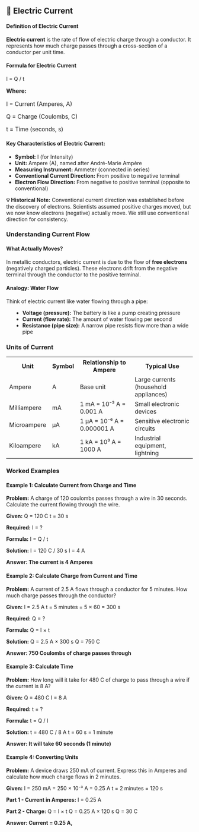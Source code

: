 <!-- ELECTRIC CURRENT SECTION -->
<div id="current" class="section">
    <div class="module">
<h2>🔋 Electric Current</h2>
                    
<div class="definition-card">
                        <h4>Definition of Electric Current</h4>
                        <p><strong>Electric current</strong> is the rate of flow of electric charge through a conductor. It represents how much charge passes through a cross-section of a conductor per unit time.</p>
                    </div>
                    
<div class="formula-box">
                        <h4>Formula for Electric Current</h4>
                        <div class="formula">I = Q / t</div>
                        <div style="margin-top: 15px; font-size: 1.1em;">
                            <p><strong>Where:</strong></p>
                            <p>I = Current (Amperes, A)</p>
                            <p>Q = Charge (Coulombs, C)</p>
                            <p>t = Time (seconds, s)</p>
                        </div>
                    </div>
                    
<div class="key-points">
                        <h4>Key Characteristics of Electric Current:</h4>
                        <ul>
                            <li><strong>Symbol:</strong> I (for Intensity)</li>
                            <li><strong>Unit:</strong> Ampere (A), named after André-Marie Ampère</li>
                            <li><strong>Measuring Instrument:</strong> Ammeter (connected in series)</li>
                            <li><strong>Conventional Current Direction:</strong> From positive to negative terminal</li>
                            <li><strong>Electron Flow Direction:</strong> From negative to positive terminal (opposite to conventional)</li>
                        </ul>
                    </div>
                    
<div class="note">
                        <strong>💡 Historical Note:</strong> Conventional current direction was established before the discovery of electrons. Scientists assumed positive charges moved, but we now know electrons (negative) actually move. We still use conventional direction for consistency.
                    </div>
                    
<h3>Understanding Current Flow</h3>
                    <div class="definition-card">
                        <h4>What Actually Moves?</h4>
                        <p>In metallic conductors, electric current is due to the flow of <strong>free electrons</strong> (negatively charged particles). These electrons drift from the negative terminal through the conductor to the positive terminal.</p>
                        
<div class="example" style="margin-top: 15px;">
                            <h4>Analogy: Water Flow</h4>
                            <p>Think of electric current like water flowing through a pipe:</p>
                            <ul style="margin-left: 20px; margin-top: 10px;">
                                <li><strong>Voltage (pressure):</strong> The battery is like a pump creating pressure</li>
                                <li><strong>Current (flow rate):</strong> The amount of water flowing per second</li>
                                <li><strong>Resistance (pipe size):</strong> A narrow pipe resists flow more than a wide pipe</li>
                            </ul>
                        </div>
                    </div>
                    
<h3>Units of Current</h3>
                    <table class="comparison-table">
                        <tr>
                            <th>Unit</th>
                            <th>Symbol</th>
                            <th>Relationship to Ampere</th>
                            <th>Typical Use</th>
                        </tr>
                        <tr>
                            <td>Ampere</td>
                            <td>A</td>
                            <td>Base unit</td>
                            <td>Large currents (household appliances)</td>
                        </tr>
                        <tr>
                            <td>Milliampere</td>
                            <td>mA</td>
                            <td>1 mA = 10⁻³ A = 0.001 A</td>
                            <td>Small electronic devices</td>
                        </tr>
                        <tr>
                            <td>Microampere</td>
                            <td>μA</td>
                            <td>1 μA = 10⁻⁶ A = 0.000001 A</td>
                            <td>Sensitive electronic circuits</td>
                        </tr>
                        <tr>
                            <td>Kiloampere</td>
                            <td>kA</td>
                            <td>1 kA = 10³ A = 1000 A</td>
                            <td>Industrial equipment, lightning</td>
                        </tr>
                    </table>
                    
<h3>Worked Examples</h3>
                    
<div class="example">
                        <h4>Example 1: Calculate Current from Charge and Time</h4>
                        <p><strong>Problem:</strong> A charge of 120 coulombs passes through a wire in 30 seconds. Calculate the current flowing through the wire.</p>
                        
<div class="calculation">
<strong>Given:</strong>
Q = 120 C
t = 30 s

<strong>Required:</strong>
I = ?

<strong>Formula:</strong>
I = Q / t

<strong>Solution:</strong>
I = 120 C / 30 s
I = 4 A

<strong>Answer: The current is 4 Amperes</strong>
                        </div>
                    </div>
                    
<div class="example">
                        <h4>Example 2: Calculate Charge from Current and Time</h4>
                        <p><strong>Problem:</strong> A current of 2.5 A flows through a conductor for 5 minutes. How much charge passes through the conductor?</p>
                        
<div class="calculation">
<strong>Given:</strong>
I = 2.5 A
t = 5 minutes = 5 × 60 = 300 s

<strong>Required:</strong>
Q = ?

<strong>Formula:</strong>
Q = I × t

<strong>Solution:</strong>
Q = 2.5 A × 300 s
Q = 750 C

<strong>Answer: 750 Coulombs of charge passes through</strong>
                        </div>
                    </div>
<div class="example">
                        <h4>Example 3: Calculate Time</h4>
                        <p><strong>Problem:</strong> How long will it take for 480 C of charge to pass through a wire if the current is 8 A?</p>
                        
<div class="calculation">
<strong>Given:</strong>
Q = 480 C
I = 8 A

<strong>Required:</strong>
t = ?

<strong>Formula:</strong>
t = Q / I

<strong>Solution:</strong>
t = 480 C / 8 A
t = 60 s = 1 minute

<strong>Answer: It will take 60 seconds (1 minute)</strong>
                        </div>
                    </div>
                    
<div class="example">
                        <h4>Example 4: Converting Units</h4>
                        <p><strong>Problem:</strong> A device draws 250 mA of current. Express this in Amperes and calculate how much charge flows in 2 minutes.</p>
                        
<div class="calculation">
<strong>Given:</strong>
I = 250 mA = 250 × 10⁻³ A = 0.25 A
t = 2 minutes = 120 s

<strong>Part 1 - Current in Amperes:</strong>
I = 0.25 A

<strong>Part 2 - Charge:</strong>
Q = I × t
Q = 0.25 A × 120 s
Q = 30 C

<strong>Answer: Current = 0.25 A,
